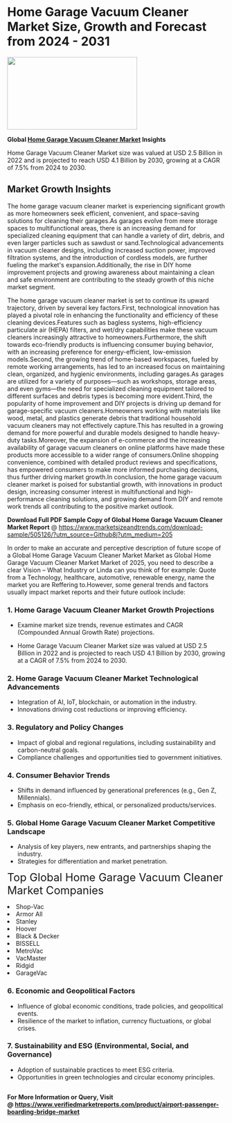 <H1>Home Garage Vacuum Cleaner Market Size, Growth and Forecast from 2024 - 2031</H1><img class="aligncenter size-medium wp-image-584254" src="https://thirdeyenews.in/wp-content/uploads/2024/09/Global-Market-Research-300x168.jpeg" alt="" width="300" height="168" /><p><strong>Global&nbsp;<a href="https://www.marketsizeandtrends.com/download-sample/505126/?utm_source=Github8j?utm_medium=205">Home Garage Vacuum Cleaner Market</a> Insights</strong></p><p>Home Garage Vacuum Cleaner Market size was valued at USD 2.5 Billion in 2022 and is projected to reach USD 4.1 Billion by 2030, growing at a CAGR of 7.5% from 2024 to 2030.</p><p><h2>Market Growth Insights</h2> <p>The home garage vacuum cleaner market is experiencing significant growth as more homeowners seek efficient, convenient, and space-saving solutions for cleaning their garages.As garages evolve from mere storage spaces to multifunctional areas, there is an increasing demand for specialized cleaning equipment that can handle a variety of dirt, debris, and even larger particles such as sawdust or sand.Technological advancements in vacuum cleaner designs, including increased suction power, improved filtration systems, and the introduction of cordless models, are further fueling the market's expansion.Additionally, the rise in DIY home improvement projects and growing awareness about maintaining a clean and safe environment are contributing to the steady growth of this niche market segment. </p> <p>The home garage vacuum cleaner market is set to continue its upward trajectory, driven by several key factors.First, technological innovation has played a pivotal role in enhancing the functionality and efficiency of these cleaning devices.Features such as bagless systems, high-efficiency particulate air (HEPA) filters, and wet/dry capabilities make these vacuum cleaners increasingly attractive to homeowners.Furthermore, the shift towards eco-friendly products is influencing consumer buying behavior, with an increasing preference for energy-efficient, low-emission models.Second, the growing trend of home-based workspaces, fueled by remote working arrangements, has led to an increased focus on maintaining clean, organized, and hygienic environments, including garages.As garages are utilized for a variety of purposes—such as workshops, storage areas, and even gyms—the need for specialized cleaning equipment tailored to different surfaces and debris types is becoming more evident.Third, the popularity of home improvement and DIY projects is driving up demand for garage-specific vacuum cleaners.Homeowners working with materials like wood, metal, and plastics generate debris that traditional household vacuum cleaners may not effectively capture.This has resulted in a growing demand for more powerful and durable models designed to handle heavy-duty tasks.Moreover, the expansion of e-commerce and the increasing availability of garage vacuum cleaners on online platforms have made these products more accessible to a wider range of consumers.Online shopping convenience, combined with detailed product reviews and specifications, has empowered consumers to make more informed purchasing decisions, thus further driving market growth.In conclusion, the home garage vacuum cleaner market is poised for substantial growth, with innovations in product design, increasing consumer interest in multifunctional and high-performance cleaning solutions, and growing demand from DIY and remote work trends all contributing to the positive market outlook.</p><p><span class=""><strong>Download Full PDF Sample Copy of Global Home Garage Vacuum Cleaner Market Report</strong> @ <a href="https://www.marketsizeandtrends.com/download-sample/505126/?utm_source=Github8j?utm_medium=205" target="_blank">https://www.marketsizeandtrends.com/download-sample/505126/?utm_source=Github8j?utm_medium=205</a></span></p><p>In order to make an accurate and perceptive description of future scope of a Global&nbsp;Home Garage Vacuum Cleaner Market Market as Global&nbsp;Home Garage Vacuum Cleaner Market Market of 2025, you need to describe a clear Vision &ndash; What Industry or Linda can you think of for example: Quote from a Technology, healthcare, automotive, renewable energy, name the market you are Reffering to.However, some general trends and factors usually impact market reports and their future outlook include:</p><h3>1.&nbsp;<strong>Home Garage Vacuum Cleaner Market Growth Projections</strong></h3><ul><li>Examine market size trends, revenue estimates and CAGR (Compounded Annual Growth Rate) projections.</li><li><p>Home Garage Vacuum Cleaner Market size was valued at USD 2.5 Billion in 2022 and is projected to reach USD 4.1 Billion by 2030, growing at a CAGR of 7.5% from 2024 to 2030.</p></li></ul><h3>2.&nbsp;<strong>Home Garage Vacuum Cleaner Market Technological Advancements</strong></h3><ul><li>Integration of AI, IoT, blockchain, or automation in the industry.</li><li>Innovations driving cost reductions or improving efficiency.</li></ul><h3>3.&nbsp;<strong>Regulatory and Policy Changes</strong></h3><ul><li>Impact of global and regional regulations, including sustainability and carbon-neutral goals.</li><li>Compliance challenges and opportunities tied to government initiatives.</li></ul><h3>4.&nbsp;<strong>Consumer Behavior Trends</strong></h3><ul><li>Shifts in demand influenced by generational preferences (e.g., Gen Z, Millennials).</li><li>Emphasis on eco-friendly, ethical, or personalized products/services.</li></ul><h3>5.&nbsp;<strong>Global Home Garage Vacuum Cleaner Market Competitive Landscape</strong></h3><ul><li>Analysis of key players, new entrants, and partnerships shaping the industry.</li><li>Strategies for differentiation and market penetration.</li></ul><p data-pm-slice="1 1 []"><span style="color: inherit; font-family: inherit; font-size: 25px;">Top Global Home Garage Vacuum Cleaner Market Companies</span></p><div class="" data-test-id=""><p><li>Shop-Vac</li><li> Armor All</li><li> Stanley</li><li> Hoover</li><li> Black & Decker</li><li> BISSELL</li><li> MetroVac</li><li> VacMaster</li><li> Ridgid</li><li> GarageVac</li></p></div><h3>6.&nbsp;<strong>Economic and Geopolitical Factors</strong></h3><ul><li>Influence of global economic conditions, trade policies, and geopolitical events.</li><li>Resilience of the market to inflation, currency fluctuations, or global crises.</li></ul><h3>7.&nbsp;<strong>Sustainability and ESG (Environmental, Social, and Governance)</strong></h3><ul><li>Adoption of sustainable practices to meet ESG criteria.</li><li>Opportunities in green technologies and circular economy principles.</li></ul><h2><strong style="font-size: 14px;">For More Information or Query, Visit @&nbsp;</strong><a style="background-color: #ffffff; font-size: 14px;" href="https://www.marketsizeandtrends.com/report/home-garage-vacuum-cleaner-market/" target="_blank">https://www.verifiedmarketreports.com/product/airport-passenger-boarding-bridge-market</a></h2>